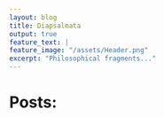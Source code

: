 ```yaml
---
layout: blog
title: Diapsalmata
output: true
feature_text: |
feature_image: "/assets/Header.png" 
excerpt: "Philosophical fragments..."
---  
```




# Posts: